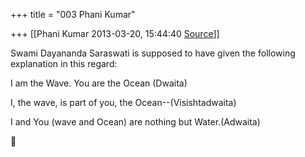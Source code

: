 +++
title = "003 Phani Kumar"

+++
[[Phani Kumar	2013-03-20, 15:44:40 [Source](https://groups.google.com/g/samskrita/c/SDRZaMSWBwE)]]



Swami Dayananda Saraswati is supposed to have given the following explanation in this regard:

I am the Wave. You are the Ocean (Dwaita)

I, the wave, is part of you, the Ocean--(Visishtadwaita)

I and You (wave and Ocean) are nothing but Water.(Adwaita)



